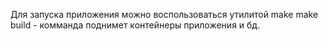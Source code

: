 Для запуска приложения можно воспользоваться утилитой make
make build - комманда поднимет контейнеры приложения и бд.

